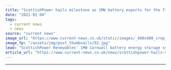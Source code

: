 ```yaml
---
title: "ScottishPower hails milestone as 1MW battery exports for the first time"
date: "2021-01-04"
tags: 
  - current news
  - news
source: "current news"
image_url: "https://www.current-news.co.uk/static/images/_400x400_crop_center-center/CarlandCross-wind-farm-and-battery-image-ScottishPower-Renewables.jpg"
image_fp: "/assets/img/post_thumbnails/92.jpg"
lead: "ScottishPower Renewables’ 1MW Cornwall battery energy storage system has exported electricity for the first time, marking a significant milestone for the company's pipeline."
article_url: "https://www.current-news.co.uk/news/scottishpower-hails-milestone-as-1mw-battery-exports-for-the-first-time?utm_source=rss-feeds&utm_medium=rss&utm_campaign=rss"
---
```


---
